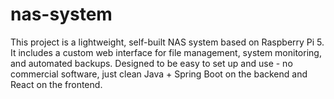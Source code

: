 # nas-system
This project is a lightweight, self-built NAS system based on Raspberry Pi 5. It includes a custom web interface for file management, system monitoring, and automated backups. Designed to be easy to set up and use - no commercial software, just clean Java + Spring Boot on the backend and React on the frontend.
